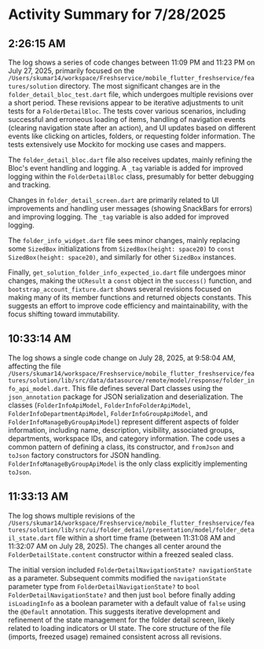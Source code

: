 # Activity Summary for 7/28/2025

## 2:26:15 AM
The log shows a series of code changes between 11:09 PM and 11:23 PM on July 27, 2025, primarily focused on the `/Users/skumar14/workspace/Freshservice/mobile_flutter_freshservice/features/solution` directory.  The most significant changes are in the `folder_detail_bloc_test.dart` file, which undergoes multiple revisions over a short period. These revisions appear to be iterative adjustments to unit tests for a `FolderDetailBloc`.  The tests cover various scenarios, including successful and erroneous loading of items, handling of navigation events (clearing navigation state after an action), and UI updates based on different events like clicking on articles, folders, or requesting folder information. The tests extensively use Mockito for mocking use cases and mappers.


The `folder_detail_bloc.dart` file also receives updates, mainly refining the Bloc's event handling and logging. A  `_tag` variable is added for improved logging within the `FolderDetailBloc` class, presumably for better debugging and tracking.


Changes in `folder_detail_screen.dart` are primarily related to UI improvements and handling user messages (showing SnackBars for errors) and improving logging. The `_tag` variable is also added for improved logging.


The `folder_info_widget.dart` file sees minor changes, mainly replacing some `SizedBox` initializations from `SizedBox(height: space20)` to `const SizedBox(height: space20)`, and similarly for other `SizedBox` instances.


Finally, `get_solution_folder_info_expected_io.dart` file undergoes minor changes, making the `UCResult` a `const` object in the `success()` function, and `bootstrap_account_fixture.dart`  shows several revisions focused on making many of its member functions and returned objects constants. This suggests an effort to improve code efficiency and maintainability, with the focus shifting toward immutability.


## 10:33:14 AM
The log shows a single code change on July 28, 2025, at 9:58:04 AM, affecting the file `/Users/skumar14/workspace/Freshservice/mobile_flutter_freshservice/features/solution/lib/src/data/datasource/remote/model/response/folder_info_api_model.dart`.  This file defines several Dart classes using the `json_annotation` package for JSON serialization and deserialization.  The classes (`FolderInfoApiModel`, `FolderInfoFolderApiModel`, `FolderInfoDepartmentApiModel`, `FolderInfoGroupApiModel`, and `FolderInfoManageByGroupApiModel`) represent different aspects of folder information, including name, description, visibility, associated groups, departments, workspace IDs, and category information.  The code uses a common pattern of defining a class, its constructor, and `fromJson` and `toJson` factory constructors for JSON handling.  `FolderInfoManageByGroupApiModel` is the only class explicitly implementing `toJson`.


## 11:33:13 AM
The log shows multiple revisions of the `/Users/skumar14/workspace/Freshservice/mobile_flutter_freshservice/features/solution/lib/src/ui/folder_detail/presentation/model/folder_detail_state.dart` file within a short time frame (between 11:31:08 AM and 11:32:07 AM on July 28, 2025).  The changes all center around the `FolderDetailState.content` constructor within a freezed sealed class.

The initial version included `FolderDetailNavigationState? navigationState` as a parameter.  Subsequent commits modified the `navigationState` parameter type from  `FolderDetailNavigationState?` to `bool FolderDetailNavigationState?` and then just `bool` before finally adding `isLoadingInfo` as a boolean parameter with a default value of `false` using the `@Default` annotation.  This suggests iterative development and refinement of the state management for the folder detail screen, likely related to loading indicators or UI state.  The core structure of the file (imports, freezed usage) remained consistent across all revisions.
